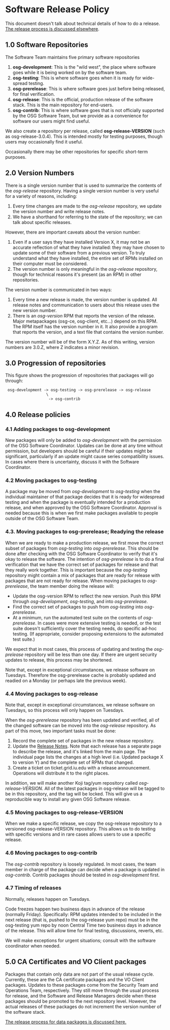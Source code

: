 Software Release Policy
=======================

This document doesn't talk about technical details of how to do a release. [The release process is discussed elsewhere](../release/cut-sw-release/).

1.0 Software Repositories
-------------------------

The Software Team maintains five primary software repositories

1.  **osg-development**: This is the "wild west", the place where software goes while it is being worked on by the software team.
2.  **osg-testing**: This is where software goes when it is ready for wide-spread testing.
3.  **osg-prerelease**: This is where software goes just before being released, for final verification.
4.  **osg-release**: This is the official, production release of the software stack. This is the main repository for end-users.
5.  **osg-contrib**: This is where software goes that is not officially supported by the OSG Software Team, but we provide as a convenience for software our users might find useful.

We also create a repository per release, called **osg-release-VERSION** (such as osg-release-3.0.4). This is intended mostly for testing purposes, though users may occasionally find it useful.

Occasionally there may be other repositories for specific short-term purposes.

2.0 Version Numbers
-------------------

There is a single version number that is used to summarize the contents of the *osg-release* repository. Having a single version number is very useful for a variety of reasons, including:

1.  Every time changes are made to the *osg-release* repository, we update the version number and write release notes.
2.  We have a shorthand for referring to the state of the repository; we can talk about specific releases.

However, there are important caveats about the version number:

1.  Even if a user says they have installed Version X, it may not be an accurate reflection of what they have installed: they may have chosen to update some of their software from a previous version. To truly understand what they have installed, the entire set of RPMs installed on their computer must be considered.
2.  The version number is only meaningful in the *osg-release* repository, though for technical reasons it's present (as an RPM) in other repositories.

The version number is communicated in two ways:

1.  Every time a new release is made, the version number is updated. All release notes and communication to users about this release uses the new version number.
2.  There is an *osg-version* RPM that reports the version of the release. Major metapackages (osg-ce, osg-client, etc...) depend on this RPM. The RPM itself has the version number in it. It also provide a program that reports the version, and a text file that contains the version number.

The version number will be of the form X.Y.Z. As of this writing, version numbers are 3.0.Z, where Z indicates a minor revision.

3.0 Progression of repositories
-------------------------------

This figure shows the progression of repositories that packages will go through:

     osg-development -> osg-testing -> osg-prerelease -> osg-release
                      \
                       -> osg-contrib

4.0 Release policies
--------------------

### 4.1 Adding packages to osg-development

New packages will only be added to *osg-development* with the permission of the OSG Software Coordinator. Updates can be done at any time without permission, but developers should be careful if their updates might be significant, particularly if an update might cause series compatibility issues. In cases where there is uncertainty, discuss it with the Software Coordinator.

### 4.2 Moving packages to osg-testing

A package may be moved from *osg-development* to *osg-testing* when the individual maintainer of that package decides that it is ready for widespread testing and when the package is eventually intended for a production release, and when approved by the OSG Software Coordinator. Approval is needed because this is when we first make packages available to people outside of the OSG Software Team.

### 4.3. Moving packages to osg-prerelease; Readying the release

When we are ready to make a production release, we first move the correct subset of packages from *osg-testing* into *osg-prerelease*. This should be done after checking with the OSG Software Coordinator to verify that it's okay to release the software. The intention of *osg-prerelease* is to do a final verification that we have the correct set of packages for release and that they really work together. This is important because the *osg-testing* repository might contain a mix of packages that are ready for release with packages that are not ready for release. When moving packages to *osg-prerelease*, the team member doing the release will:

-   Update the osg-version RPM to reflect the new version. Push this RPM through *osg-development*, *osg-testing*, and into *osg-prerelease*.
-   Find the correct set of packages to push from *osg-testing* into *osg-prerelease*.
-   At a minimum, run the automated test suite on the contents of *osg-prerelease*. In cases were more extensive testing is needed, or the test suite doesn't sufficiently cover the testing needs, do specific ad-hoc testing. (If appropriate, consider proposing extensions to the automated test suite.)

We expect that in most cases, this process of updating and testing the *osg-prelease* repository will be less than one day. If there are urgent security updates to release, this process may be shortened.

Note that, except in exceptional circumstances, we release software on Tuesdays. Therefore the osg-prerelease cache is probably updated and readied on a Monday (or perhaps late the previous week).

### 4.4 Moving packages to osg-release

Note that, except in exceptional circumstances, we release software on Tuesdays, so this process will only happen on Tuesdays.

When the *osg-prerelease* repository has been updated and verified, all of the changed software can be moved into the *osg-release* repository. As part of this move, two important tasks must be done:

1.  Record the complete set of packages in the new release repository.
2.  Update the [Release Notes](https://twiki.opensciencegrid.org/bin/view/Documentation/Release3/ReleaseNotes). Note that each release has a separate page to describe the release, and it's linked from the main page. The individual page lists the changes at a high level (i.e. Updated package X to version Y) and the complete set of RPMs that changed.
3.  Create a ticket on ticket.grid.iu.edu with a release announcement. Operations will distribute it to the right places.

In addition, we will make another Koji tag/yum repository called *osg-release-VERSION*. All of the latest packages in osg-release will be tagged to be in this repository, and the tag will be locked. This will give us a reproducible way to install any given OSG Software release.

### 4.5 Moving packages to osg-release-VERSION

When we make a specific release, we copy the osg-release repository to a versioned osg-release-VERSION repository. This allows us to do testing with specific versions and in rare cases allows users to use a specific release.

### 4.6 Moving packages to osg-contrib

The *osg-contrib* repository is loosely regulated. In most cases, the team member in charge of the package can decide when a package is updated in *osg-contrib*. Contrib packages should be tested in *osg-development* first.

### 4.7 Timing of releases

Normally, releases happen on Tuesdays.

Code freezes happen two business days in advance of the release (normally Friday). Specifically: RPM updates intended to be included in the next release (that is, pushed to the osg-release yum repo) must be in the osg-testing yum repo by noon Central Time two business days in advance of the release. This will allow time for final testing, discussions, reverts, etc.

We will make exceptions for urgent situations; consult with the software coordinator when needed.

5.0 CA Certificates and VO Client packages
------------------------------------------

Packages that contain only data are not part of the usual release cycle.
Currently, these are the CA certificate packages and the VO Client packages.
Updates to these packages come from the Security Team and Operations Team, respectively.
They still move through the usual process for release, and the Software and Release Managers decide when these packages should be promoted to the next repository level.
However, the actual releases of these packages do not increment the version number of the software stack.

[The release process for data packages is discussed here.](../release/cut-data-release/)

